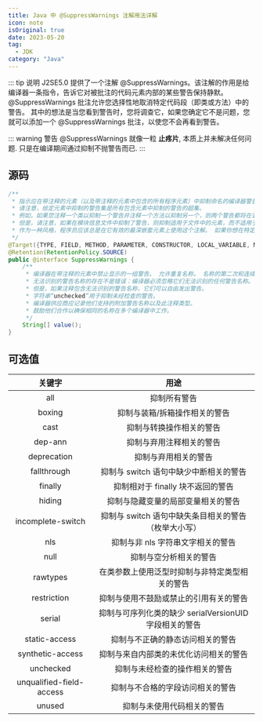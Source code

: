 ```yaml
---
title: Java 中 @SuppressWarnings 注解用法详解
icon: note
isOriginal: true
date: 2023-05-20
tag:
  - JDK
category: "Java"
---
```

::: tip 说明
J2SE5.0 提供了一个注解 @SuppressWarnings。该注解的作用是给编译器一条指令，告诉它对被批注的代码元素内部的某些警告保持静默。
@SuppressWarnings 批注允许您选择性地取消特定代码段（即类或方法）中的警告。
其中的想法是当您看到警告时，您将调查它，如果您确定它不是问题，您就可以添加一个 @SuppressWarnings 批注，以使您不会再看到警告。

::: warning 警告
@SuppressWarnings 就像一粒 **止疼片**, 本质上并未解决任何问题. 只是在编译期间通过抑制不抛警告而已.
:::



## 源码
```java
/**
 * 指示应在带注释的元素（以及带注释的元素中包含的所有程序元素）中抑制命名的编译器警告。
 * 请注意，给定元素中抑制的警告集是所有包含元素中抑制的警告的超集。
 * 例如，如果您注释一个类以抑制一个警告并注释一个方法以抑制另一个，则两个警告都将在该方法中被抑制。
 * 但是，请注意，如果在模块信息文件中抑制了警告，则抑制适用于文件中的元素，而不适用于模块中包含的类型。
 * 作为一种风格，程序员应该总是在它有效的最深嵌套元素上使用这个注解。 如果你想在特定方法中抑制警告，你应该注释那个方法而不是它的类。
 */
@Target({TYPE, FIELD, METHOD, PARAMETER, CONSTRUCTOR, LOCAL_VARIABLE, MODULE})
@Retention(RetentionPolicy.SOURCE)
public @interface SuppressWarnings {
    /**
	 * 编译器在带注释的元素中禁止显示的一组警告。 允许重复名称。 名称的第二次和连续出现将被忽略。
	 * 无法识别的警告名称的存在不是错误：编译器必须忽略它们无法识别的任何警告名称。
	 * 但是，如果注释包含无法识别的警告名称，它们可以自由发出警告。
	 * 字符串“unchecked”用于抑制未经检查的警告。
	 * 编译器供应商应记录他们支持的附加警告名称以及此注释类型。
	 * 鼓励他们合作以确保相同的名称在多个编译器中工作。
     */
    String[] value();
}
```

## 可选值

|           关键字            |                  用途                  |
|:------------------------:|:------------------------------------:|
|           all            |                抑制所有警告                |
|          boxing          |           抑制与装箱/拆箱操作相关的警告            |
|           cast           |             抑制与转换操作相关的警告             |
|         dep-ann          |             抑制与弃用注释相关的警告             |
|       deprecation        |              抑制与弃用相关的警告              |
|       fallthrough        |       抑制与 switch 语句中缺少中断相关的警告        |
|         finally          |        抑制相对于 finally 块不返回的警告         |
|          hiding          |          抑制与隐藏变量的局部变量相关的警告           |
|    incomplete-switch     |    抑制与 switch 语句中缺失条目相关的警告（枚举大小写）    |
|           nls            |         抑制与非 nls 字符串文字相关的警告          |
|           null           |             抑制与空分析相关的警告              |
|         rawtypes         |       在类参数上使用泛型时抑制与非特定类型相关的警告        |
|       restriction        |         抑制与使用不鼓励或禁止的引用有关的警告          |
|          serial          | 抑制与可序列化类的缺少 serialVersionUID 字段相关的警告 |
|      static-access       |           抑制与不正确的静态访问相关的警告           |
|     synthetic-access     |         抑制与来自内部类的未优化访问相关的警告          |
|        unchecked         |           抑制与未经检查的操作相关的警告            |
| unqualified-field-access |           抑制与不合格的字段访问相关的警告           |
|          unused          |            抑制与未使用代码相关的警告             |
